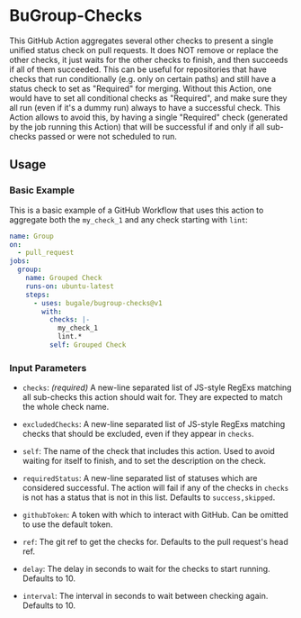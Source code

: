 # BuGroup-Checks

This GitHub Action aggregates several other checks to present a single unified status check on pull requests. It does NOT remove or replace the other checks,
it just waits for the other checks to finish, and then succeeds if all of them succeeded.
This can be useful for repositories that have checks that run conditionally (e.g. only on certain paths) and still have a status check to set as "Required"
for merging.
Without this Action, one would have to set all conditional checks as "Required", and make sure they all run (even if it's a dummy run) always to have a
successful check.
This Action allows to avoid this, by having a single "Required" check (generated by the job running this Action) that will be successful if and only if all
sub-checks passed or were not scheduled to run.

## Usage

### Basic Example

This is a basic example of a GitHub Workflow that uses this action to aggregate both the `my_check_1` and any check starting with `lint`:

```yaml
name: Group
on:
  - pull_request
jobs:
  group:
    name: Grouped Check
    runs-on: ubuntu-latest
    steps:
      - uses: bugale/bugroup-checks@v1
        with:
          checks: |-
            my_check_1
            lint.*
          self: Grouped Check
```

### Input Parameters

- `checks`: _(required)_ A new-line separated list of JS-style RegExs matching all sub-checks this action should wait for. They are expected to match the whole
  check name.

- `excludedChecks`: A new-line separated list of JS-style RegExs matching checks that should be excluded, even if they appear in `checks`.

- `self`: The name of the check that includes this action. Used to avoid waiting for itself to finish, and to set the description on the check.

- `requiredStatus`: A new-line separated list of statuses which are considered successful. The action will fail if any of the checks in `checks` is not has a
  status that is not in this list. Defaults to `success,skipped`.

- `githubToken`: A token with which to interact with GitHub. Can be omitted to use the default token.

- `ref`: The git ref to get the checks for. Defaults to the pull request's head ref.

- `delay`: The delay in seconds to wait for the checks to start running. Defaults to 10.

- `interval`: The interval in seconds to wait between checking again. Defaults to 10.
